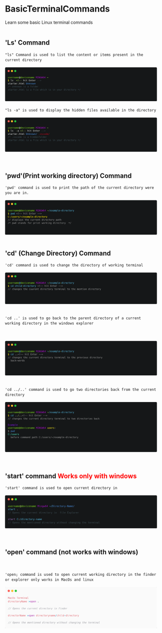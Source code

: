 # BasicTerminalCommands
Learn some basic Linux terminal commands
<br>
<br>
<h2>'Ls' Command</h2>
<code>"ls" Command is used to list the content or items present in the current directory</code>
<br>
<br>
<img src="carbon (1).png" >
<br>
<br>
<code>"ls -a" is used to display the hidden files available in the directory</code>
<br>
<br>
<img src="list hidden files.png">
<br>
<br>
<br>
<h2>'pwd'(Print working directory) Command</h2>
<code>'pwd' command is used to print the path of the current directory were you are in.</code>
<br>
<br>
<img src="pwd.png">
<br>
<br>
<h2>'cd' (Change Directory) Command </h2>
<code>'cd' command is used to change the directory of working terminal</code>
<br>
<br>
<img src="cd.png">
<br>
<br>
<br>
<code>'cd ..' is used to go back to the parent directory of a current working directory in the windows explorer</code>
<br>
<br>
<br>
<br>
<img src="cdd.png">
<br>
<br>
<br>
<code>'cd ../..' command is used to go two directories back from the current directory</code>
<br>
<br>
<img src="cd3.png">
<br>
<br>
<br>
<h2>'start' command <span style="color: red;">Works only with windows</span></h2>
<code>'start' command is used to open current directory in </code>
<br>
<br>
<img src="start.png">
<br>
<br>
<br>
<h2>'open' command (not works with windows)</h2>
<br>
<br>
<code>'open; command is used to open current working directory in the finder or explorer only works in MacOs and linux</code>
<br>
<br>
<img src="open.png">

